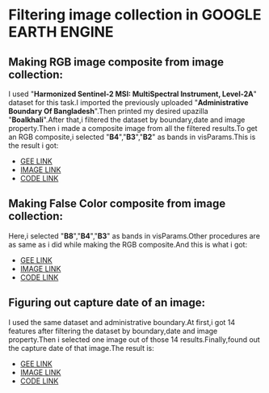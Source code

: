 # **Filtering image collection in GOOGLE EARTH ENGINE**
## **Making RGB image composite from image collection:**
I used "**Harmonized Sentinel-2 MSI: MultiSpectral Instrument, Level-2A**" dataset for this task.I imported the previously uploaded "**Administrative Boundary Of Bangladesh**".Then printed my desired upazilla "**Boalkhali**".After that,i filtered the dataset by boundary,date and image property.Then i made a composite image from all the filtered results.To get an RGB composite,i selected "**B4**","**B3**","**B2**" as bands in visParams.This is the result i got:


*   [GEE LINK](https://code.earthengine.google.com/8eebdc429d40fd96686abb8bab4ea15d)
*   [IMAGE LINK](https://github.com/Ashik-Abdullah-Chowdhury/Basic-GEE-Practice-3/blob/main/RGB_comp.png)
*   [CODE LINK](https://github.com/Ashik-Abdullah-Chowdhury/Basic-GEE-Practice-3/blob/main/GEE-3.1.js)



## **Making False Color composite from image collection:**
Here,i selected "**B8**","**B4**","**B3**" as bands in visParams.Other procedures are as same as i did  while making the RGB composite.And this is what i got:


*   [GEE LINK](https://code.earthengine.google.com/5e075e4250856dc2fe1ef30c695219c6)
*   [IMAGE LINK](https://github.com/Ashik-Abdullah-Chowdhury/Basic-GEE-Practice-3/blob/main/False%20color%20comp.png)
*   [CODE LINK](https://github.com/Ashik-Abdullah-Chowdhury/Basic-GEE-Practice-3/blob/main/GEE-3.3.js)



## **Figuring out capture date of an image:**
I used the same dataset and administrative boundary.At first,i got 14 features after filtering the dataset by boundary,date and image property.Then i selected one image out of those 14 results.Finally,found out the capture date of that image.The result is:


*   [GEE LINK](https://code.earthengine.google.com/694e36d665aa3757bc6a5231705a7c86)
*   [IMAGE LINK](https://github.com/Ashik-Abdullah-Chowdhury/Basic-GEE-Practice-3/blob/main/Image_filter.png)
*   [CODE LINK](https://github.com/Ashik-Abdullah-Chowdhury/Basic-GEE-Practice-3/blob/main/GEE-3.2.js)

